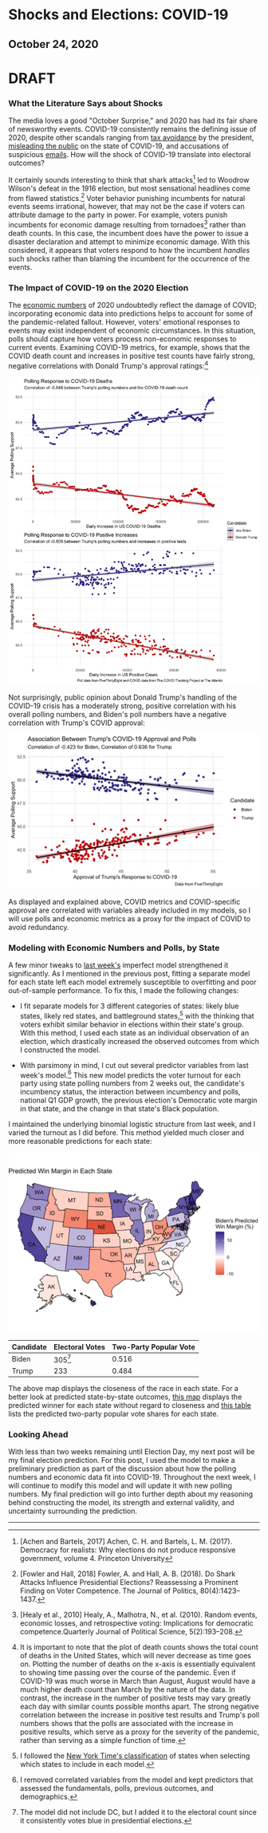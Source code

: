# Shocks and Elections: COVID-19
## October 24, 2020

# **DRAFT**

### What the Literature Says about Shocks

The media loves a good "October Surprise," and 2020 has had its fair share of newsworthy events. COVID-19 consistently remains the defining issue of 2020, despite other scandals ranging from [tax avoidance](https://www.nytimes.com/interactive/2020/09/27/us/donald-trump-taxes.html) by the president, [misleading the public](https://www.nytimes.com/2020/09/09/us/politics/woodward-trump-book-virus.html) on the state of COVID-19, and accusations of suspicious [emails](https://www.vox.com/2020/10/14/21515776/hunter-biden-emails-giuliani). How will the shock of COVID-19 translate into electoral outcomes?

It certainly sounds interesting to think that shark attacks[^achen] led to Woodrow Wilson's defeat in the 1916 election, but most sensational headlines come from flawed statistics.[^fowler] Voter behavior punishing incumbents for natural events seems irrational, however, that may not be the case if voters can attribute damage to the party in power. For example, voters punish incumbents for economic damage resulting from tornadoes[^healy] rather than death counts. In this case, the incumbent does have the power to issue a disaster declaration and attempt to minimize economic damage. With this considered, it appears that voters respond to how the incumbent *handles* such shocks rather than blaming the incumbent for the occurrence of the events.


### The Impact of COVID-19 on the 2020 Election

The [economic numbers](economy.md) of 2020 undoubtedly reflect the damage of COVID; incorporating economic data into predictions helps to account for some of the pandemic-related fallout. However, voters' emotional responses to events may exist independent of economic circumstances. In this situation, polls should capture how voters process non-economic responses to current events. Examining COVID-19 metrics, for example, shows that the COVID death count and increases in positive test counts have fairly strong, negative correlations with Donald Trump's approval ratings:[^metrics]

![covid](../figures/shocks/covid_polls.jpg)

Not surprisingly, public opinion about Donald Trump's handling of the COVID-19 crisis has a moderately strong, positive correlation with his overall polling numbers, and Biden's poll numbers have a negative correlation with Trump's COVID approval:

![covid_approval](../figures/shocks/covid_approval.jpg)

As displayed and explained above, COVID metrics and COVID-specific approval are correlated with variables already included in my models, so I will use polls and economic metrics as a proxy for the impact of COVID to avoid redundancy.

### Modeling with Economic Numbers and Polls, by State

A few minor tweaks to [last week's](turnout.md) imperfect model strengthened it significantly. As I mentioned in the previous post, fitting a separate model for each state left each model extremely susceptible to overfitting and poor out-of-sample performance. To fix this, I made the following changes:

* I fit separate models for 3 different categories of states: likely blue states, likely red states, and battleground states,[^categories] with the thinking that voters exhibit similar behavior in elections within their state's group. With this method, I used each state as an individual observation of an election, which drastically increased the observed outcomes from which I constructed the model.

* With parsimony in mind, I cut out several predictor variables from last week's model.[^parsimony] This new model predicts the voter turnout for each party using state polling numbers from 2 weeks out, the candidate's incumbency status, the interaction between incumbency and polls, national Q1 GDP growth, the previous election's Democratic vote margin in that state, and the change in that state's Black population.

I maintained the underlying binomial logistic structure from last week, and I varied the turnout as I did before. This method yielded much closer and more reasonable predictions for each state:

![map](../figures/shocks/margin_map.jpg)

| Candidate | Electoral Votes | Two-Party Popular Vote |
|-----------|-----------------|------------------------|
| Biden     | 305[^DC]        | 0.516                  |
| Trump     | 233             | 0.484                  |

The above map displays the closeness of the race in each state. For a better look at predicted state-by-state outcomes, [this map](../figures/shocks/winner_map.jpg) displays the predicted winner for each state without regard to closeness and [this table](../figures/shocks/state_pv_table.html) lists the predicted two-party popular vote shares for each state.

### Looking Ahead

With less than two weeks remaining until Election Day, my next post will be my final election prediction. For this post, I used the model to make a preliminary prediction as part of the discussion about how the polling numbers and economic data fit into COVID-19. Throughout the next week, I will continue to modify this model and will update it with new polling numbers. My final prediction will go into further depth about my reasoning behind constructing the model, its strength and external validity, and uncertainty surrounding the prediction.

------------------------------------------------------------------

[^achen]: [Achen and Bartels, 2017] Achen, C. H. and Bartels, L. M. (2017). Democracy for realists: Why elections do not produce responsive government, volume 4. Princeton University

[^fowler]: [Fowler and Hall, 2018] Fowler, A. and Hall, A. B. (2018). Do Shark Attacks Influence Presidential Elections? Reassessing a Prominent Finding on Voter Competence. The Journal of Politics, 80(4):1423–1437.

[^healy]: [Healy et al., 2010] Healy, A., Malhotra, N., et al. (2010). Random events, economic losses, and retrospective voting: Implications for democratic competence.Quarterly Journal of Political Science, 5(2):193–208.

[^metrics]: It is important to note that the plot of death counts shows the total count of deaths in the United States, which will never decrease as time goes on. Plotting the number of deaths on the x-axis is essentially equivalent to showing time passing over the course of the pandemic. Even if COVID-19 was much worse in March than August, August would have a much higher death count than March by the nature of the data. In contrast, the increase in the number of positive tests may vary greatly each day with similar counts possible months apart. The strong negative correlation between the increase in positive test results and Trump's poll numbers shows that the polls are associated with the increase in positive results, which serve as a proxy for the severity of the pandemic, rather than serving as a simple function of time. 

[^categories]: I followed the [New York Time's classification](https://www.nytimes.com/interactive/2020/us/elections/election-states-biden-trump.html) of states when selecting which states to include in each model.

[^parsimony]: I removed correlated variables from the model and kept predictors that assessed the fundamentals, polls, previous outcomes, and demographics.

[^DC]: The model did not include DC, but I added it to the electoral count since it consistently votes blue in presidential elections.


